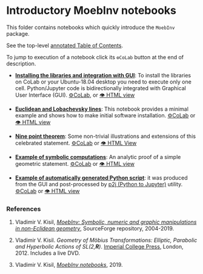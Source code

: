 # Introductory MoebInv notebooks
This folder contains notebooks which quickly introduce the `MoebInv` package. 

See the top-level [annotated Table of Contents](https://github.com/vvkisil/MoebInv-notebooks/blob/master/Table_of_contents.md).

To jump to execution of a notebook click its `⚙CoLab` button at the end of description.

+ [**Installing the libraries and integration with GUI**](https://github.com/vvkisil/MoebInv-notebooks/blob/master/Introduction/Software_installation_GUI_integration.ipynb): To install the libraries on CoLab or your Ubuntu-18.04 desktop you need to execute only one cell. Python/Jupyter code is bidirectionally integrated with Graphical User Interface (GUI). [⚙CoLab](https://colab.research.google.com/github/vvkisil/MoebInv-notebooks/blob/master/Introduction/Software_installation_GUI_integration.ipynb), or [👁 HTML view]((http://www1.maths.leeds.ac.uk/~kisilv/MoebInv-notebooks/Introduction/Software_installation_GUI_integration.html))

+ [**Euclidean and Lobachevsky lines**](https://github.com/vvkisil/MoebInv-notebooks/blob/master/Introduction/Euclidean_and_Lobachevsky_lines.ipynb): 
This notebook provides a minimal example and shows how to make initial software installation. [⚙CoLab](https://colab.research.google.com/github/vvkisil/MoebInv-notebooks/blob/master/Introduction/Euclidean_and_Lobachevsky_lines.ipynb) or [👁 HTML view](http://www1.maths.leeds.ac.uk/~kisilv/MoebInv-notebooks/Introduction/Euclidean_and_Lobachevsky_lines.html)

+ [**Nine point theorem**](https://github.com/vvkisil/MoebInv-notebooks/blob/master/Introduction/Nine_point_theorem.ipynb): Some non-trivial illustrations and extensions of this celebrated statement.
[⚙CoLab](https://colab.research.google.com/github/vvkisil/MoebInv-notebooks/blob/master/Introduction/Nine_point_theorem.ipynb) or [👁 HTML View](http://www1.maths.leeds.ac.uk/~kisilv/MoebInv-notebooks/Introduction/Nine_point_theorem.html)

+ [**Example of symbolic computations**](https://github.com/vvkisil/MoebInv-notebooks/blob/master/Introduction/Example_of_symbolic_computations.ipynb): An analytic proof of a simple geometric statement. [⚙CoLab](https://colab.research.google.com/github/vvkisil/MoebInv-notebooks/blob/master/Introduction/Example_of_symbolic_computations.ipynb) or [👁 HTML view](http://www1.maths.leeds.ac.uk/~kisilv/MoebInv-notebooks/Introduction/Example_of_symbolic_computations.html)

+ [**Example of automatically generated Python script**](https://github.com/vvkisil/MoebInv-notebooks/blob/master/Introduction/Nine_point_auto_script.ipynb): it was produced from the GUI and post-processed by [p2j (Python to Jupyter)](https://pypi.org/project/p2j/) utility.  [⚙CoLab](https://colab.research.google.com/github/vvkisil/MoebInv-notebooks/blob/master/Introduction/Nine_point_auto_script.ipynb) or [👁 HTML view](http://www1.maths.leeds.ac.uk/~kisilv/MoebInv-notebooks/Introduction/Nine_point_auto_script.html)

### References
1. Vladimir V. Kisil, [*MoebInv: Symbolic, numeric and graphic manipulations in non-Eclidean geometry*](http://moebinv.sourceforge.net/), SourceForge repository,
2004-2019.

2. Vladimir V. Kisil. *Geometry of Möbius Transformations: Elliptic, Parabolic and Hyperbolic Actions of SL(2,**R**)*. [Imperial College Press](https://www.worldscientific.com/worldscibooks/10.1142/p835), London, 2012. Includes a live DVD.

3.  Vladimir V. Kisil, [*MoebInv notebooks*](https://github.com/vvkisil/MoebInv-notebooks), 2019.
 


